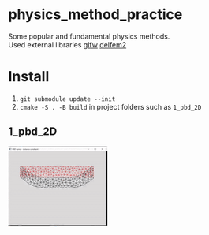 # physics_method_practice
Some popular and fundamental physics methods.\
Used external libraries [glfw](https://www.glfw.org/) [delfem2](https://github.com/nobuyuki83/delfem2)

# Install
1. `git submodule update --init`
2. `cmake -S . -B build` in project folders such as `1_pbd_2D`

## 1_pbd_2D
![thunm](pictures/pbd_2d.gif)
